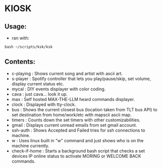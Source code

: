 # KIOSK

## Usage:
* ran with:
```
bash ~/scripts/ksk/ksk
```

## Contents:
* c-playing : Shows current song and artist with ascii art.
* s-player : Spotify controller that lets you play/pause/skip, set volume, display current status etc.
* mycal : DIY events displayer with color coding.
* cava : just cava... look it up.
* max : Self hosted MAX-THE-LLM heard commands displayer.
* clock : Displayed with tty-clock.
* bus : Shows the current closest bus (location taken from TLT bus API) to set destination from home/work/etc with mapscii ascii map.
* timers : Counts down the set timers with other customizabilities.
* gmail : Displays current unread emails from set gmail account.
* ssh-auth : Shows Accepted and Failed tries for ssh connections to machine.
* w : Uses linux built in "w" command and just shows who is on the machine currently.
* check-if-home : Starts a background bash script that checks a set devices IP online status to activate MORING or WELCOME BACK commands.
